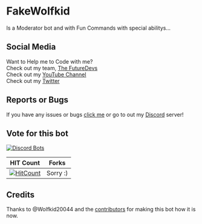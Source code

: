 # FakeWolfkid
Is a Moderator bot and with Fun Commands with special abilitys...

## Social Media
Want to Help me to Code with me? <br>
Check out my team, [The FutureDevs](https://github.com/FutureDeveloperZ)<br>
Check out my [YouTube Channel](www.youtube.com/c/Wolfkid)<br>
Check out my [Twitter](https://twitter.com/@TheRealWolfkid)

## Reports or Bugs
If you have any issues or bugs [click me](https://github.com/Wolfkid200444/FakeWolfkidBOT/issues) or go to out my [Discord](https://discord.gg/Z42u23M) server!


## Vote for this bot
[![Discord Bots](https://discordbots.org/api/widget/444463875908304901.svg)](https://discordbots.org/bot/444463875908304901)



HIT Count | Forks
----------|----------
[![HitCount](http://hits.dwyl.io/FutureDeveloperZ/Beta-Wolfkid.svg)](http://hits.dwyl.io/FutureDeveloperZ/Beta-Wolfkid) | Sorry :)



## Credits
Thanks to @Wolfkid20044 and the [contributors](https://github.com/FutureDeveloperZ/FakeWolfkid/graphs/contributors) for making this bot how it is now.
